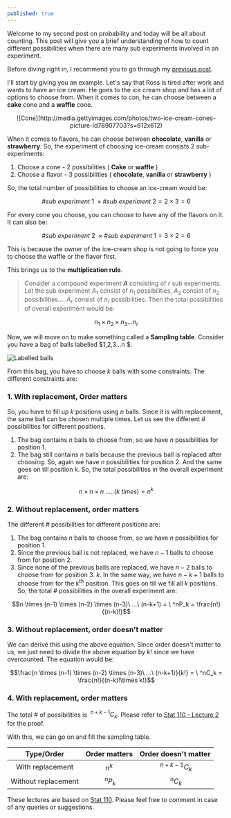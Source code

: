 ```yaml
---
published: true
---
```

Welcome to my second post on probability and today will be all about counting. This post will give you a brief understanding of how to count different possibilities when there are many sub experiments involved in an experiment.

<!--more-->
Before diving right in, I recommend you to go through my <a href="https://basanthjenuhb.github.io/2017/07/19/Probability-1.-Introduction/" target="_blank">previous post</a>.

I'll start by giving you an example. Let's say that Ross is tired after work and wants to have an ice cream. He goes to the ice cream shop and has a lot of options to choose from. When it comes to con, he can choose between a **cake** cone and a **waffle** cone.

<center>
![Cone](http://media.gettyimages.com/photos/two-ice-cream-cones-picture-id78907703?s=612x612)
</center>

When it comes to flavors, he can choose between **chocolate**, **vanilla** or **strawberry**. So, the experiment of choosing ice-cream consists 2 sub-experiments:
1. Choose a cone - 2 possibilities ( **Cake** or **waffle** )
2.  Choose a flavor - 3 possibilities ( **chocolate**, **vanilla** or **strawberry** )

So, the total number of possibilities to choose an ice-cream would be:

$$\# sub\ experiment\ 1\  \times \# sub\ experiment\ 2 = 2 \times 3 = 6$$

For every cone you choose, you can choose to have any of the flavors on it. It can also be:

$$\# sub\ experiment\ 2\  \times \# sub\ experiment\ 1 = 3 \times 2 = 6$$

This is because the owner of the ice-cream shop is not going to force you to choose the waffle or the flavor first.

This brings us to the **multiplication rule**.

> Consider a compound experiment **$A$** consisting of $r$ sub experiments. Let the sub experiment $A_1$ consist of $n_1$ possibilities, $A_2$ consist of $n_2$ possibilities.... $A_r$ consist of $n_r$ possibilities. Then the total possibilities of overall experiment would be:

$$n_1 \times n_2 \times n_3 ... n_r$$

Now, we will move on to make something called a **Sampling table**. Consider you have a bag of balls labelled $1,2,3...n $.

![Labelled balls](https://image.shutterstock.com/z/stock-photo-isolated-colored-pool-balls-numbers-to-and-zero-ball-77575132.jpg)

From this bag, you have to choose $k$ balls with some constraints. The different constraints are:
### **1. With replacement, Order matters**
So, you have to fill up $k$ positions using $n$ balls. Since it is with replacement, the same ball can be chosen multiple times. Let us see the different $\#$ possibilities for different positions.
1. The bag contains $n$ balls to choose from, so we have $n$ possibilities for position 1.
2. The bag still contains $n$ balls because the previous ball is replaced after choosing. So, again we have $n$ possibilities for position 2.
And the same goes on till position $k$. So, the total possibilities in the overall experiment are:

$$n \times n \times n \ .....(k\ times) = n^k$$

### **2. Without replacement, order matters**
The different $\#$ possibilities for different positions are:
1. The bag contains $n$ balls to choose from, so we have $n$ possibilities for position 1.
2. Since the previous ball is not replaced, we have $n-1$ balls to choose from for position 2.
3. Since none of the previous balls are replaced, we have $n-2$ balls to choose from for position 3.
$k$. In the same way, we have $n-k+1$ balls to choose from for the $k^{\textrm{th}}$ position.
This goes on till we fill all $k$ positions. So, the total $\#$ possibilities in the overall experiment are:

$$n \times (n-1) \times (n-2) \times (n-3)\ ...\ (n-k+1) = \ ^nP_k = \frac{n!}{(n-k)!}$$

### **3. Without replacement, order doesn't matter**
We can derive this using the above equation. Since order doesn't matter to us, we just need to divide the above equation by $k!$ since we have overcounted. The equation would be:

$$\frac{n \times (n-1) \times (n-2) \times (n-3)\ ...\ (n-k+1)}{k!} = \ ^nC_k = \frac{n!}{(n-k)!\times k!}$$

### **4. With replacement, order matters**
The total $\#$ of possibilities is $\ ^{n+k-1}C_k$. Please refer to <a href="https://youtu.be/FJd_1H3rZGg?list=PL2SOU6wwxB0uwwH80KTQ6ht66KWxbzTIo&t=706" target="_blank">Stat 110 - Lecture 2</a> for the proof.

With this, we can go on and fill the sampling table.

|      Type/Order     	| Order matters 	| Order doesn't matter 	|
|:-------------------:	|:-------------:	|:--------------------:	|
|   With replacement  	|     $n^k$     	|    $\ ^{n+k-1}C_k$   	|
| Without replacement 	|   $\ ^nP_k$   	|       $\ ^nC_k$      	|

These lectures are based on [Stat 110](https://www.youtube.com/watch?v=KbB0FjPg0mw&list=PL2SOU6wwxB0uwwH80KTQ6ht66KWxbzTIo). Please feel free to comment in case of any queries or suggestions.
